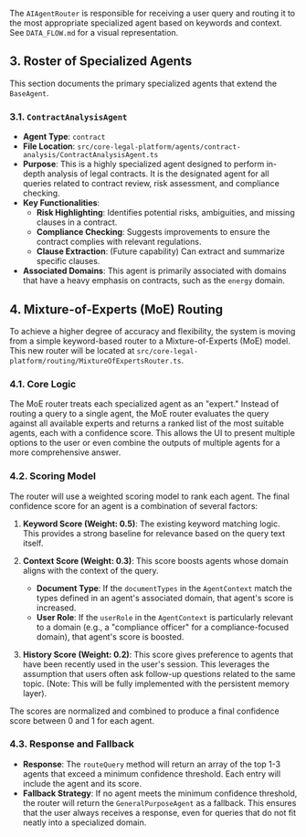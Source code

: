 The `AIAgentRouter` is responsible for receiving a user query and routing it to the most appropriate specialized agent based on keywords and context. See `DATA_FLOW.md` for a visual representation.

## 3. Roster of Specialized Agents

This section documents the primary specialized agents that extend the `BaseAgent`.

### 3.1. `ContractAnalysisAgent`

-   **Agent Type**: `contract`
-   **File Location**: `src/core-legal-platform/agents/contract-analysis/ContractAnalysisAgent.ts`
-   **Purpose**: This is a highly specialized agent designed to perform in-depth analysis of legal contracts. It is the designated agent for all queries related to contract review, risk assessment, and compliance checking.
-   **Key Functionalities**:
    -   **Risk Highlighting**: Identifies potential risks, ambiguities, and missing clauses in a contract.
    -   **Compliance Checking**: Suggests improvements to ensure the contract complies with relevant regulations.
    -   **Clause Extraction**: (Future capability) Can extract and summarize specific clauses.
-   **Associated Domains**: This agent is primarily associated with domains that have a heavy emphasis on contracts, such as the `energy` domain.

## 4. Mixture-of-Experts (MoE) Routing

To achieve a higher degree of accuracy and flexibility, the system is moving from a simple keyword-based router to a Mixture-of-Experts (MoE) model. This new router will be located at `src/core-legal-platform/routing/MixtureOfExpertsRouter.ts`.

### 4.1. Core Logic

The MoE router treats each specialized agent as an "expert." Instead of routing a query to a single agent, the MoE router evaluates the query against all available experts and returns a ranked list of the most suitable agents, each with a confidence score. This allows the UI to present multiple options to the user or even combine the outputs of multiple agents for a more comprehensive answer.

### 4.2. Scoring Model

The router will use a weighted scoring model to rank each agent. The final confidence score for an agent is a combination of several factors:

1.  **Keyword Score (Weight: 0.5)**: The existing keyword matching logic. This provides a strong baseline for relevance based on the query text itself.

2.  **Context Score (Weight: 0.3)**: This score boosts agents whose domain aligns with the context of the query.
    -   **Document Type**: If the `documentTypes` in the `AgentContext` match the types defined in an agent's associated domain, that agent's score is increased.
    -   **User Role**: If the `userRole` in the `AgentContext` is particularly relevant to a domain (e.g., a "compliance officer" for a compliance-focused domain), that agent's score is boosted.

3.  **History Score (Weight: 0.2)**: This score gives preference to agents that have been recently used in the user's session. This leverages the assumption that users often ask follow-up questions related to the same topic. (Note: This will be fully implemented with the persistent memory layer).

The scores are normalized and combined to produce a final confidence score between 0 and 1 for each agent.

### 4.3. Response and Fallback

-   **Response**: The `routeQuery` method will return an array of the top 1-3 agents that exceed a minimum confidence threshold. Each entry will include the agent and its score.
-   **Fallback Strategy**: If no agent meets the minimum confidence threshold, the router will return the `GeneralPurposeAgent` as a fallback. This ensures that the user always receives a response, even for queries that do not fit neatly into a specialized domain. 